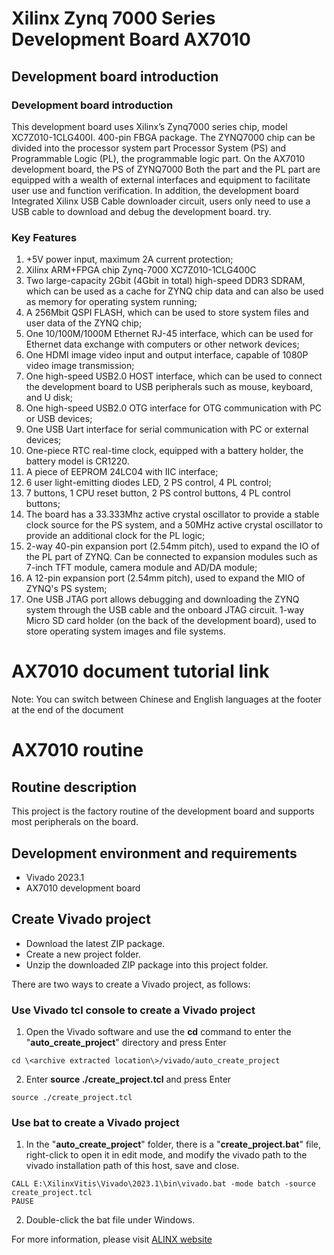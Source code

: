 # Xilinx Zynq 7000 Series Development Board AX7010
## Development board introduction
### Development board introduction
This development board uses Xilinx’s Zynq7000 series chip, model XC7Z010-1CLG400I.
400-pin FBGA package. The ZYNQ7000 chip can be divided into the processor system part Processor System (PS)
and Programmable Logic (PL), the programmable logic part. On the AX7010 development board, the PS of ZYNQ7000
Both the part and the PL part are equipped with a wealth of external interfaces and equipment to facilitate user use and function verification. In addition, the development board
Integrated Xilinx USB Cable downloader circuit, users only need to use a USB cable to download and debug the development board.
try.
### Key Features
1. +5V power input, maximum 2A current protection;
2. Xilinx ARM+FPGA chip Zynq-7000 XC7Z010-1CLG400C
3. Two large-capacity 2Gbit (4Gbit in total) high-speed DDR3 SDRAM, which can be used as a cache for ZYNQ chip data and can also be used as memory for operating system running;
4. A 256Mbit QSPI FLASH, which can be used to store system files and user data of the ZYNQ chip;
5. One 10/100M/1000M Ethernet RJ-45 interface, which can be used for Ethernet data exchange with computers or other network devices;
6. One HDMI image video input and output interface, capable of 1080P video image transmission;
7. One high-speed USB2.0 HOST interface, which can be used to connect the development board to USB peripherals such as mouse, keyboard, and U disk;
8. One high-speed USB2.0 OTG interface for OTG communication with PC or USB devices;
9. One USB Uart interface for serial communication with PC or external devices;
10. One-piece RTC real-time clock, equipped with a battery holder, the battery model is CR1220.
11. A piece of EEPROM 24LC04 with IIC interface;
12. 6 user light-emitting diodes LED, 2 PS control, 4 PL control;
13. 7 buttons, 1 CPU reset button, 2 PS control buttons, 4 PL control buttons;
14. The board has a 33.333Mhz active crystal oscillator to provide a stable clock source for the PS system, and a 50MHz active crystal oscillator to provide an additional clock for the PL logic;
15. 2-way 40-pin expansion port (2.54mm pitch), used to expand the IO of the PL part of ZYNQ. Can be connected to expansion modules such as 7-inch TFT module, camera module and AD/DA module;
16. A 12-pin expansion port (2.54mm pitch), used to expand the MIO of ZYNQ's PS system;
17. One USB JTAG port allows debugging and downloading the ZYNQ system through the USB cable and the onboard JTAG circuit. 1-way Micro SD card holder (on the back of the development board), used to store operating system images and file systems.


# AX7010 document tutorial link


 Note: You can switch between Chinese and English languages at the footer at the end of the document

# AX7010 routine
## Routine description
This project is the factory routine of the development board and supports most peripherals on the board.
## Development environment and requirements
* Vivado 2023.1
* AX7010 development board
## Create Vivado project
* Download the latest ZIP package.
* Create a new project folder.
* Unzip the downloaded ZIP package into this project folder.


There are two ways to create a Vivado project, as follows:
### Use Vivado tcl console to create a Vivado project
1. Open the Vivado software and use the **cd** command to enter the "**auto_create_project**" directory and press Enter
```
cd \<archive extracted location\>/vivado/auto_create_project
```
2. Enter **source ./create_project.tcl** and press Enter
```
source ./create_project.tcl
```

### Use bat to create a Vivado project
1. In the "**auto_create_project**" folder, there is a "**create_project.bat**" file, right-click to open it in edit mode, and modify the vivado path to the vivado installation path of this host, save and close.
```
CALL E:\XilinxVitis\Vivado\2023.1\bin\vivado.bat -mode batch -source create_project.tcl
PAUSE
```
2. Double-click the bat file under Windows.


For more information, please visit [ALINX website](https://www.alinx.com)